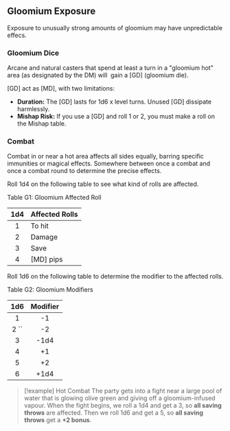 ## Gloomium Exposure

Exposure to unusually strong amounts of gloomium may have unpredictable effecs.
  

### Gloomium Dice

Arcane and natural casters that spend at least a turn in a "gloomium hot" area (as designated by the DM) will  gain a [GD] (gloomium die).

[GD] act as [MD], with two limitations:

- **Duration:** The [GD] lasts for 1d6 x level turns. Unused [GD] dissipate harmlessly.
- **Mishap Risk:** If you use a [GD] and roll 1 or 2, you must make a roll on the Mishap table.

### Combat

Combat in or near a hot area affects all sides equally, barring specific immunities or magical effects. Somewhere between once a combat and once a combat round to determine the precise effects.

Roll 1d4 on the following table to see what kind of rolls are affected.

  <div class='descriptiveBlack'>Table G1: Gloomium Affected Roll</div>

| <span class="TableBold">1d4</span> | <span class="TableBold">Affected Rolls</span> |
|:----------------------------------:|:--------------------------------------------- |
|                 1                  | To hit                                        |
|                 2                  | Damage                                        |
|                 3                  | Save                                          |
|                 4                  | [MD] pips                                     | 

Roll 1d6 on the following table to determine the modifier to the affected rolls.

<div class='descriptiveBlack'>Table G2: Gloomium Modifiers</div>

| <span class="TableBold">1d6</span> | <span class="TableBold">Modifier</span> |
|:----------------------------------:|:---------------------------------------:|
|                 1                  |                   -1                    |
|                 2         ``         |                   -2                    |
|                 3                  |                  -1d4                   |
|                 4                  |                   +1                    |
|                 5                  |                   +2                    |
|                 6                  |                  +1d4                   |

> [!example] Hot Combat
>The party gets into a fight near a large pool of water that is glowing olive green and giving off a gloomium-infused vapour. When the fight begins, we roll a 1d4 and get a 3, so **all saving throws** are affected. Then we roll 1d6 and get a 5, so **all saving throws** get a **+2 bonus**.



